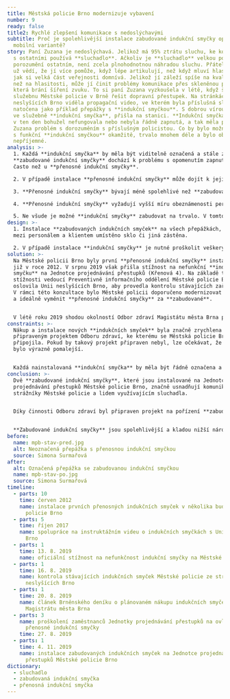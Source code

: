 ```yaml
---
title: Městská policie Brno modernizuje vybavení
number: 9
ready: false
title2: Rychlé zlepšení komunikace s nedoslýchavými
subtitle: Proč je spolehlivější instalace zabudované indukční smyčky oproti její
  mobilní variantě?
story: Paní Zuzana je nedoslýchavá. Jelikož má 95% ztrátu sluchu, ke komunikaci
  s ostatními používá **sluchadlo**. Ačkoliv je **sluchadlo** velkou pomocí pro
  porozumění ostatním, není zcela plnohodnotnou náhradou sluchu. Přátelé Zuzany
  už vědí, že jí více pomůže, když lépe artikulují, než když mluví hlasitěji,
  jak si velká část veřejnosti domnívá. Jelikož jí záleží spíše na kvalitě zvuku
  než na hlasitosti, může jí činit problémy komunikace přes skleněnou přepážku,
  která brání šíření zvuku. To si paní Zuzana vyzkoušela v létě, když šla na
  služebnu Městské policie v Brně řešit dopravní přestupek. Na stránkách Unie
  neslyšících Brno viděla propagační video, ve kterém byla příslušná služebna
  natočena jako příklad přepážky s **indukční smyčkou**. S dobrou vírou, že je
  ve služebně **indukční smyčka**, přišla na stanici. **Indukční smyčka** ale
  v ten den bohužel nefungovala nebo nebyla řádně zapnutá, a tak měla paní
  Zuzana problém s dorozuměním s příslušným policistou. Co by bylo možné vyřešit
  s funkční **indukční smyčkou** okamžitě, trvalo mnohem déle a bylo oboustraně
  nepříjemné.
analysis: >-
  1. Každá **indukční smyčka** by měla být viditelně označená a stále zapnutá. U
  **zabudované indukční smyčky** dochází k problému s opomenutím zapnutí méně
  často než u **přenosné indukční smyčky**.

  2. V případě instalace **přenosné indukční smyčky** může dojít k jejímu posunutí. Smyčka tedy vysílá signál do místa, kde uživatel **sluchadla** nestojí, takže signál dobře neslyší.

  3. **Přenosné indukční smyčky** bývají méně spolehlivé než **zabudované indukční smyčky**.

  4. **Přenosné indukční smyčky** vyžadují vyšší míru obeznámenosti persánálu s technologií indukce než je tomu u **zabudovaných indukčních smyček**.

  5. Ne všude je možné **indukční smyčky** zabudovat na trvalo. V tomto případě musí být řádně proškolen personál, jak **indukční smyčku** ovládat.
design: >-
  1. Instalace **zabudovaných indukčních smyček** na všech přepážkách, kde je
  mezi personálem a klientem umístěno sklo či jiná zástěna.

  2. V případě instalace **indukční smyčky** je nutné proškolit veškerý personál pracující na přepážkách. Obzvláště důležité je toto školení v případě, je-li instalována **přenosná indukční smyčka**, která vyžaduje složitější ovládání.
solution: >-
  Na Městské policii Brno byly první **přenosné indukční smyčky** instalovány
  již v roce 2012. V srpnu 2019 však přišla stížnost na nefunkční **indukční
  smyčku** na Jednotce projednávání přestupků (Křenová 4). Na základě této
  stížnosti vedoucí Preventivně informačního oddělení Městské policie Brno
  oslovila Unii neslyšících Brno, aby provedla kontrolu stávajících zařízení.
  V rámci této konzultace bylo Městské policii doporučeno modernizovat zařízení
  a ideálně vyměnit **přenosné indukční smyčky** za **zabudované**. 


  V létě roku 2019 shodou okolností Odbor zdraví Magistátu města Brna připravoval projekt na nákup **indukčních smyček** pro několik odborů a pracovišť magistrátu s přepážkámi. O této skutečnosti se vedoucí Preventivně informačního oddělení Městské policie Brno dočetla v denním tisku a kontaktovala Odbor zdraví s žádostí o připojení k projektu a zakoupení dvou **zabudovaných indukčních smyček** pro Jednotku projednávání přestupků. Jelikož Městská policie Brno administrativně spadá pod Magistrát města Brna, bylo žádosti ze strany Odboru zdraví vyhověno. Instalace a označení **indukčních smyček** proběhlo 4. listopadu 2019, tedy pouhých 84 dní od podání stížnosti na nefunkční **indukční smyčku** na témže pracovišti. Stávající i noví zaměstnanci Městské policie Brno jsou proškoleni na ovládání **indukčních smyček**, tudíž problém, který se vyskytl v srpnu roku 2019, by se již neměl opakovat.
constraints: >-
  Nákup a instalace nových **indukčních smyček** byla značně zrychlena již
  připraveným projektem Odboru zdraví, ke kterému se Městská policie Brno
  připojila. Pokud by takový projekt připraven nebyl, lze očekávat, že by řešení
  bylo výrazně pomalejší. 


  Každá nainstalovaná **indukční smyčka** by měla být řádně označena a personál, který indukční smyčku používá, by měl být proškolen (např. vědět, že je nutné mluvit do mikrofonu apod.). Je nutné myslet na opakování takových školení a především školení nových zaměstnanců.
conclusion: >-
  Dvě **zabudované indukční smyčky**, které jsou instalované na Jednotce
  projednávání přestupků Městské policie Brno, značně usnadňují komunikaci mezi
  strážníky Městské policie a lidem využívajícím sluchadla.


  Díky činnosti Odboru zdraví byl připraven projekt na pořízení **zabudovaných indukčních smyček**, ke kterému se mohla připojit i Městská policie Brno a identifikovaný problém rychle vyřešit.


  **Zabudované indukční smyčky** jsou spolehlivější a kladou nižší nároky na personál než je tomu u **přenosných indukčních smyček.**
before:
  name: mpb-stav-pred.jpg
  alt: Neoznačená přepážka s přenosnou indukční smyčkou
  source: Simona Surmařová
after:
  alt: Označená přepážka se zabudovanou indukční smyčkou
  name: mpb-stav-po.jpg
  source: Simona Surmařová
timeline:
  - parts: 10
    time: červen 2012
    name: instalace prvních přenosných indukčních smyček v několika budovách Městské
      policie Brno
  - parts: 5
    time: říjen 2017
    name: spolupráce na instruktážním videu o indukčních smyčkách s Unií neslyšících
      Brno
  - parts: 1
    time: 13. 8. 2019
    name: oficiální stížnost na nefunkčnost indukční smyčky na Městské policii Brno
  - parts: 1
    time: 16. 8. 2019
    name: kontrola stávajících indukčních smyček Městské policie ze strany Unie
      neslyšících Brno
  - parts: 1
    time: 20. 8. 2019
    name: článek Brněnského deníku o plánovaném nákupu indukčních smyček ze strany
      Magistrátu města Brna
  - parts: 3
    name: proškolení zaměstnanců Jednotky projednávání přestupků na ovládání
      přenosné indukční smyčky
    time: 27. 8. 2019
  - parts: 1
    time: 4. 11. 2019
    name: instalace zabudovaných indukčních smyček na Jednotce projednávání
      přestupků Městské policie Brno
dictionary:
  - sluchadlo
  - zabudovaná indukční smyčka
  - přenosná indukční smyčka
---
```

